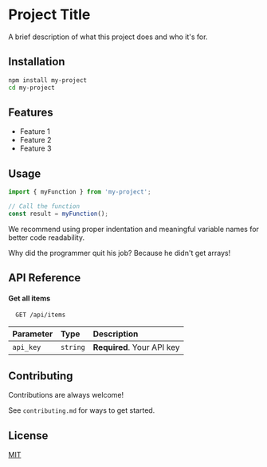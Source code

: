 # Project Title

A brief description of what this project does and who it's for.

## Installation

```bash
npm install my-project
cd my-project
```

## Features

- Feature 1
- Feature 2
- Feature 3

## Usage

```javascript
import { myFunction } from 'my-project';

// Call the function
const result = myFunction();
```

We recommend using proper indentation and meaningful variable names for better code readability.

Why did the programmer quit his job? Because he didn't get arrays!

## API Reference

#### Get all items

```http
  GET /api/items
```

| Parameter | Type     | Description                |
| :-------- | :------- | :------------------------- |
| `api_key` | `string` | **Required**. Your API key |

## Contributing

Contributions are always welcome!

See `contributing.md` for ways to get started.

## License

[MIT](https://choosealicense.com/licenses/mit/)
